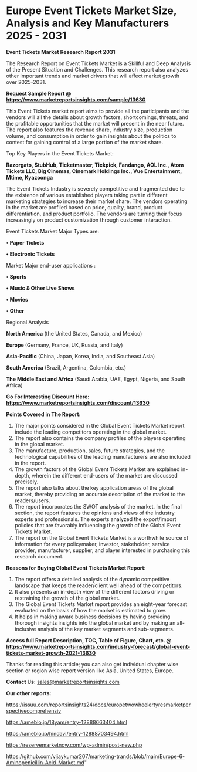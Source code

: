 # Europe Event Tickets Market Size, Analysis and Key Manufacturers 2025 - 2031

<strong>Event Tickets Market Research Report 2031</strong>

The Research Report on Event Tickets Market is a Skillful and Deep Analysis of the Present Situation and Challenges. This research report also analyzes other important trends and market drivers that will affect market growth over 2025-2031.

<strong>Request Sample Report @ <a href=https://www.marketreportsinsights.com/sample/13630>https://www.marketreportsinsights.com/sample/13630</a></strong>

This Event Tickets market report aims to provide all the participants and the vendors will all the details about growth factors, shortcomings, threats, and the profitable opportunities that the market will present in the near future. The report also features the revenue share, industry size, production volume, and consumption in order to gain insights about the politics to contest for gaining control of a large portion of the market share.

Top Key Players in the Event Tickets Market:

<strong>Razorgato, StubHub, Ticketmaster, Tickpick, Fandango, AOL Inc., Atom Tickets LLC, Big Cinemas, Cinemark Holdings Inc., Vue Entertainment, Mtime, Kyazoonga</strong>

The Event Tickets Industry is severely competitive and fragmented due to the existence of various established players taking part in different marketing strategies to increase their market share. The vendors operating in the market are profiled based on price, quality, brand, product differentiation, and product portfolio. The vendors are turning their focus increasingly on product customization through customer interaction.

Event Tickets Market Major Types are:

<strong>• Paper Tickets

• Electronic Tickets</strong>

Market Major end-user applications :

<strong>• Sports

• Music & Other Live Shows

• Movies

• Other</strong>

Regional Analysis

</u><strong><b>North America</b></strong> (the United States, Canada, and Mexico)

<strong><b>Europe </b></strong>(Germany, France, UK, Russia, and Italy)

<strong><b>Asia-Pacific</b></strong> (China, Japan, Korea, India, and Southeast Asia)

<strong><b>South America</b></strong> (Brazil, Argentina, Colombia, etc.)

<strong><b>The Middle East and Africa</b></strong> (Saudi Arabia, UAE, Egypt, Nigeria, and South Africa)

<strong>Go For Interesting Discount Here: <a href=https://www.marketreportsinsights.com/discount/13630>https://www.marketreportsinsights.com/discount/13630</a></strong>

<strong>Points Covered in The Report:</strong>
<ol>
  <li>The major points considered in the Global Event Tickets Market report include the leading competitors operating in the global market.</li>
  <li>The report also contains the company profiles of the players operating in the global market.</li>
  <li>The manufacture, production, sales, future strategies, and the technological capabilities of the leading manufacturers are also included in the report.</li>
  <li>The growth factors of the Global Event Tickets Market are explained in-depth, wherein the different end-users of the market are discussed precisely.</li>
  <li>The report also talks about the key application areas of the global market, thereby providing an accurate description of the market to the readers/users.</li>
  <li>The report incorporates the SWOT analysis of the market. In the final section, the report features the opinions and views of the industry experts and professionals. The experts analyzed the export/import policies that are favorably influencing the growth of the Global Event Tickets Market.</li>
  <li>The report on the Global Event Tickets Market is a worthwhile source of information for every policymaker, investor, stakeholder, service provider, manufacturer, supplier, and player interested in purchasing this research document.</li>
</ol>
<strong>Reasons for Buying Global Event Tickets Market Report:</strong>

<ol>
  <li>The report offers a detailed analysis of the dynamic competitive landscape that keeps the reader/client well ahead of the competitors.</li>
  <li>It also presents an in-depth view of the different factors driving or restraining the growth of the global market.</li>
  <li>The Global Event Tickets Market report provides an eight-year forecast evaluated on the basis of how the market is estimated to grow.</li>
  <li>It helps in making aware business decisions by having providing thorough insights insights into the global market and by making an all-inclusive analysis of the key market segments and sub-segments.</li>
</ol>
<strong>Access full Report Description, TOC, Table of Figure, Chart, etc. @ <a href=https://www.marketreportsinsights.com/industry-forecast/global-event-tickets-market-growth-2021-13630>https://www.marketreportsinsights.com/industry-forecast/global-event-tickets-market-growth-2021-13630</a></strong>


Thanks for reading this article; you can also get individual chapter wise section or region wise report version like Asia, United States, Europe.

<strong>Contact Us:</strong>
sales@marketreportsinsights.com

<strong>Our other reports:</strong>

<a href=https://issuu.com/reportsinsights24/docs/europetwowheelertyresmarketperspectivecomprehensiv>https://issuu.com/reportsinsights24/docs/europetwowheelertyresmarketperspectivecomprehensiv</a>

<a href=https://ameblo.jp/18yam/entry-12888663404.html>https://ameblo.jp/18yam/entry-12888663404.html</a>

<a href=https://ameblo.jp/hindavi/entry-12888703494.html>https://ameblo.jp/hindavi/entry-12888703494.html</a>

<a href=https://reservemarketnow.com/wp-admin/post-new.php>https://reservemarketnow.com/wp-admin/post-new.php</a>

<a href=https://github.com/vijaykumar207/marketing-trands/blob/main/Europe-6-Aminopenicillin-Acid-Market.md>https://github.com/vijaykumar207/marketing-trands/blob/main/Europe-6-Aminopenicillin-Acid-Market.md</a>"

